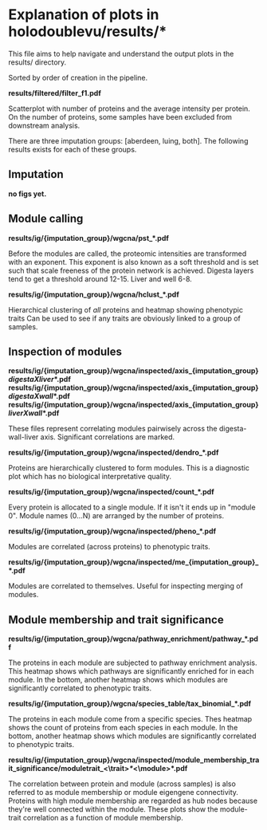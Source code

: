 # Explanation of plots in holodoublevu/results/*

This file aims to help navigate and understand the output plots in the results/ directory.

Sorted by order of creation in the pipeline.


**results/filtered/filter_f1.pdf**

Scatterplot with number of proteins and the average intensity per protein. On the number of proteins, some samples have been excluded from downstream analysis.

There are three imputation groups: [aberdeen, luing, both]. The following results exists for each of these groups.


## Imputation

**no figs yet.**

## Module calling

**results/ig/{imputation_group}/wgcna/pst_*.pdf**

Before the modules are called, the proteomic intensities are transformed with an exponent. This exponent is also known as a soft threshold and is set such that scale freeness of the protein network is achieved. Digesta layers tend to get a threshold around 12-15. Liver and well 6-8.
  
**results/ig/{imputation_group}/wgcna/hclust_*.pdf**

Hierarchical clustering of _all_ proteins and heatmap showing phenotypic traits
Can be used to see if any traits are obviously linked to a group of samples.


## Inspection of modules
  

**results/ig/{imputation_group}/wgcna/inspected/axis_{imputation_group}_digestaXliver_*.pdf**
**results/ig/{imputation_group}/wgcna/inspected/axis_{imputation_group}_digestaXwall_*.pdf**
**results/ig/{imputation_group}/wgcna/inspected/axis_{imputation_group}_liverXwall_*.pdf**

These files represent correlating modules pairwisely across the digesta-wall-liver axis. Significant correlations are marked.
  
**results/ig/{imputation_group}/wgcna/inspected/dendro_*.pdf**
  
Proteins are hierarchically clustered to form modules. This is a diagnostic plot which has no biological interpretative quality.
  
**results/ig/{imputation_group}/wgcna/inspected/count_*.pdf**

Every protein is allocated to a single module. If it isn't it ends up in "module 0". Module names (0...N) are arranged by the number of proteins.

**results/ig/{imputation_group}/wgcna/inspected/pheno_*.pdf**
  
Modules are correlated (across proteins) to phenotypic traits.

**results/ig/{imputation_group}/wgcna/inspected/me_{imputation_group}_*.pdf**
  
Modules are correlated to themselves. Useful for inspecting merging of modules.


## Module membership and trait significance

**results/ig/{imputation_group}/wgcna/pathway_enrichment/pathway_*.pdf**

The proteins in each module are subjected to pathway enrichment analysis. This heatmap shows which pathways are significantly enriched for in each module. In the bottom, another heatmap shows which modules are significantly correlated to phenotypic traits.
  
**results/ig/{imputation_group}/wgcna/species_table/tax_binomial_*.pdf**

The proteins in each module come from a specific species. Thes heatmap shows the count of proteins from each species in each module. In the bottom, another heatmap shows which modules are significantly correlated to phenotypic traits.


**results/ig/{imputation_group}/wgcna/inspected/module_membership_trait_significance/moduletrait_<\trait>_*_<\module>*.pdf**

The correlation between protein and module (across samples) is also referred to as module membership or module eigengene connectivity. Proteins with high module membership are regarded as hub nodes because they're well connected within the module. These plots show the module-trait correlation as a function of module membership.
